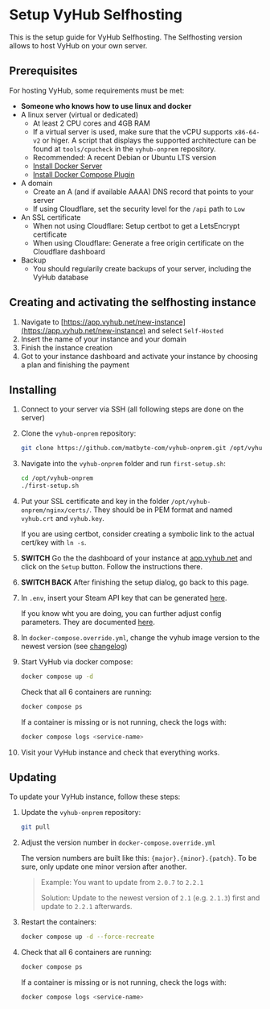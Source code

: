# Setup VyHub Selfhosting

This is the setup guide for VyHub Selfhosting.
The Selfhosting version allows to host VyHub on your own server.

## Prerequisites

For hosting VyHub, some requirements must be met:

- **Someone who knows how to use linux and docker**
- A linux server (virtual or dedicated)
    - At least 2 CPU cores and 4GB RAM
    - If a virtual server is used, make sure that the vCPU supports `x86-64-v2` or higer. A script that displays the supported architecture can be found at `tools/cpucheck` in the `vyhub-onprem` repository.
    - Recommended: A recent Debian or Ubuntu LTS version
    -  [Install Docker Server](https://docs.docker.com/engine/install/#server)
    -  [Install Docker Compose Plugin](https://docs.docker.com/compose/install/linux/#install-using-the-repository)
- A domain
    - Create an A (and if available AAAA) DNS record that points to your server
    - If using Cloudflare, set the security level for the `/api` path to `Low`
- An SSL certificate
    - When not using Cloudflare: Setup certbot to get a LetsEncrypt certificate
    - When using Cloudflare: Generate a free origin certificate on the Cloudflare dashboard
- Backup
    - You should regularily create backups  of your server, including the VyHub database

## Creating and activating the selfhosting instance

1. Navigate to [https://app.vyhub.net/new-instance](https://app.vyhub.net/new-instance) and select `Self-Hosted`
2. Insert the name of your instance and your domain
3. Finish the instance creation
4. Got to your instance dashboard and activate your instance by choosing a plan and finishing the payment

## Installing

1. Connect to your server via SSH (all following steps are done on the server)
2. Clone the `vyhub-onprem` repository:

    ``` bash
    git clone https://github.com/matbyte-com/vyhub-onprem.git /opt/vyhub-onprem
    ```

3. Navigate into the `vyhub-onprem` folder and run `first-setup.sh`:

    ``` bash
    cd /opt/vyhub-onprem
    ./first-setup.sh
    ```

4. Put your SSL certificate and key in the folder `/opt/vyhub-onprem/nginx/certs/`. They should be in PEM format and named `vyhub.crt` and `vyhub.key`.

    If you are using certbot, consider creating a symbolic link to the actual cert/key with `ln -s`.

5. **SWITCH** Go the the dashboard of your instance at [app.vyhub.net](https://app.vyhub.net) and click on the `Setup` button. Follow the instructions there.

6. **SWITCH BACK** After finishing the setup dialog, go back to this page.

7. In `.env`, insert your Steam API key that can be generated [here](https://steamcommunity.com/dev/apikey).

    If you know wht you are doing, you can further adjust config parameters. They are documented [here](https://github.com/matbyte-com/vyhub-onprem#environment-variables).

8. In `docker-compose.override.yml`, change the vyhub image version to the newest version (see [changelog](../changelog.md))

9. Start VyHub via docker compose:

    ``` bash
    docker compose up -d
    ```

    Check that all 6 containers are running:
    ``` bash
    docker compose ps
    ```

    If a container is missing or is not running, check the logs with:
    ``` bash
    docker compose logs <service-name>
    ```

10. Visit your VyHub instance and check that everything works.

## Updating

To update your VyHub instance, follow these steps:

1. Update the `vyhub-onprem` repository:
    ``` bash
    git pull
    ```

2. Adjust the version number in `docker-compose.override.yml`

    The version numbers are built like this: `{major}.{minor}.{patch}`.
    To be sure, only update one minor version after another. 

    > Example: You want to update from `2.0.7` to `2.2.1`
    >
    > Solution: Update to the newest version of `2.1` (e.g. `2.1.3`) first and update to `2.2.1` afterwards.


3. Restart the containers:
    ``` bash
    docker compose up -d --force-recreate
    ```

4. Check that all 6 containers are running:
    ``` bash
    docker compose ps
    ```

    If a container is missing or is not running, check the logs with:
    ``` bash
    docker compose logs <service-name>
    ```